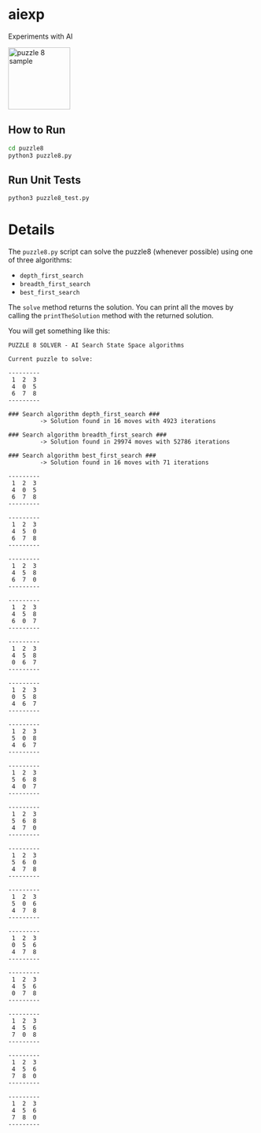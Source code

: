 
# aiexp

Experiments with AI

<img width="126" alt="puzzle 8 sample" src="https://github.com/user-attachments/assets/336fd34d-5a49-4b06-beae-aeaacc7c01cc" />

## How to Run

```bash
cd puzzle8
python3 puzzle8.py
```

## Run Unit Tests

```bash
python3 puzzle8_test.py
```

# Details

The `puzzle8.py` script can solve the puzzle8 (whenever possible) using one of three algorithms:

- `depth_first_search`
- `breadth_first_search`
- `best_first_search`

The `solve` method returns the solution. You can print all the moves by calling the `printTheSolution` method with the returned solution.

You will get something like this:

```
PUZZLE 8 SOLVER - AI Search State Space algorithms

Current puzzle to solve:

---------
 1  2  3 
 4  0  5 
 6  7  8 
---------

### Search algorithm depth_first_search ###
         -> Solution found in 16 moves with 4923 iterations

### Search algorithm breadth_first_search ###
         -> Solution found in 29974 moves with 52786 iterations

### Search algorithm best_first_search ###
         -> Solution found in 16 moves with 71 iterations

---------
 1  2  3 
 4  0  5 
 6  7  8 
---------

---------
 1  2  3 
 4  5  0 
 6  7  8 
---------

---------
 1  2  3 
 4  5  8 
 6  7  0 
---------

---------
 1  2  3 
 4  5  8 
 6  0  7 
---------

---------
 1  2  3 
 4  5  8 
 0  6  7 
---------

---------
 1  2  3 
 0  5  8 
 4  6  7 
---------

---------
 1  2  3 
 5  0  8 
 4  6  7 
---------

---------
 1  2  3 
 5  6  8 
 4  0  7 
---------

---------
 1  2  3 
 5  6  8 
 4  7  0 
---------

---------
 1  2  3 
 5  6  0 
 4  7  8 
---------

---------
 1  2  3 
 5  0  6 
 4  7  8 
---------

---------
 1  2  3 
 0  5  6 
 4  7  8 
---------

---------
 1  2  3 
 4  5  6 
 0  7  8 
---------

---------
 1  2  3 
 4  5  6 
 7  0  8 
---------

---------
 1  2  3 
 4  5  6 
 7  8  0 
---------

---------
 1  2  3 
 4  5  6 
 7  8  0 
---------
```